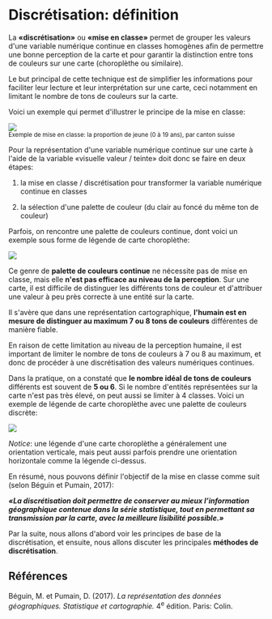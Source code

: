# Discrétisation: définition

La **«discrétisation»** ou **«mise en classe»** permet de grouper les valeurs d'une variable numérique continue en classes homogènes afin de permettre une bonne perception de la carte et pour garantir la distinction entre tons de couleurs sur une carte (choroplèthe ou similaire).

Le but principal de cette technique est de simplifier les informations pour faciliter leur lecture et leur interprétation sur une carte, ceci notamment en limitant le nombre de tons de couleurs sur la carte.

Voici un exemple qui permet d'illustrer le principe de la mise en classe:

![](assets/discr-prop-jeunes.png)  
<small>Exemple de mise en classe: la proportion de jeune (0 à 19 ans), par canton suisse</small>

Pour la représentation d'une variable numérique continue sur une carte à l'aide de la variable «visuelle valeur / teinte» doit donc se faire en deux étapes:

1. la mise en classe / discrétisation pour transformer la variable numérique continue en classes

2. la sélection d'une palette de couleur (du clair au foncé du même ton de couleur)

Parfois, on rencontre une palette de couleurs continue, dont voici un exemple sous forme de légende de carte choroplèthe:

![](assets/palette-couleurs-continue.png)

Ce genre de **palette de couleurs continue** ne nécessite pas de mise en classe, mais elle **n'est pas efficace au niveau de la perception**. Sur une carte, il est difficile de distinguer les différents tons de couleur et d'attribuer une valeur à peu près correcte à une entité sur la carte.

Il s'avère que dans une représentation cartographique, **l'humain est en mesure de distinguer au maximum 7 ou 8 tons de couleurs** différentes de manière fiable.

En raison de cette limitation au niveau de la perception humaine, il est important de limiter le nombre de tons de couleurs à 7 ou 8 au maximum, et donc de procéder à une discrétisation des valeurs numériques continues.

Dans la pratique, on a constaté que **le nombre idéal de tons de couleurs** différents est souvent de **5 ou 6**. Si le nombre d'entités représentées sur la carte n'est pas très élevé, on peut aussi se limiter à 4 classes. Voici un exemple de légende de carte choroplèthe avec une palette de couleurs discrète:

![](assets/palette-couleurs-discrete.png)

*Notice*: une légende d'une carte choroplèthe a généralement une orientation verticale, mais peut aussi parfois prendre une orientation horizontale comme la légende ci-dessus.

En résumé, nous pouvons définir l'objectif de la mise en classe comme suit (selon Béguin et Pumain, 2017):

***«La discrétisation doit permettre de conserver au mieux l’information
géographique contenue dans la série statistique, tout en permettant sa
transmission par la carte, avec la meilleure lisibilité possible.»***

Par la suite, nous allons d'abord voir les principes de base de la discrétisation, et ensuite, nous allons discuter les principales **méthodes de discrétisation**.


## Références

Béguin, M. et Pumain, D. (2017). *La représentation des données géographiques. Statistique et cartographie.* 4<sup>e</sup> édition. Paris: Colin.
